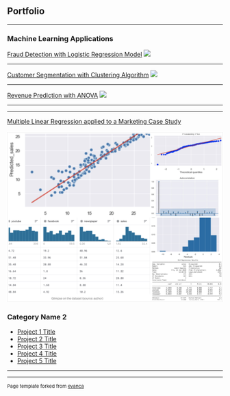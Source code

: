## Portfolio

---

### Machine Learning Applications

[Fraud Detection with Logistic Regression Model](https://github.com/AurelieGIRAUD/Data_Science_Projects/tree/main/Logistic_Regression)
<img src="images/dummy_thumbnail.jpg?raw=true"/>

---
[Customer Segmentation with Clustering Algorithm](https://github.com/AurelieGIRAUD/Data_Science_Projects/tree/main/Clustering)
<img src="images/dummy_thumbnail.jpg?raw=true"/>

---
[Revenue Prediction with ANOVA](https://github.com/AurelieGIRAUD/Data_Science_Projects/tree/main/ANOVA)
<img src="images/dummy_thumbnail.jpg?raw=true"/>

---
---
[Multiple Linear Regression applied to a Marketing Case Study](/linear_regression)
 <br> <br>
<img src="images/Linear.jpg"/>

### Category Name 2

- [Project 1 Title](http://example.com/)
- [Project 2 Title](http://example.com/)
- [Project 3 Title](http://example.com/)
- [Project 4 Title](http://example.com/)
- [Project 5 Title](http://example.com/)

---




---
<p style="font-size:11px">Page template forked from <a href="https://github.com/evanca/quick-portfolio">evanca</a></p>
<!-- Remove above link if you don't want to attibute -->
